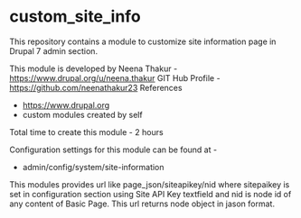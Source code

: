 # custom_site_info
This repository contains a module to customize site information page in Drupal 7 admin section.

This module is developed by Neena Thakur -  https://www.drupal.org/u/neena.thakur
GIT Hub Profile - https://github.com/neenathakur23
References
- https://www.drupal.org
- custom modules created by self

Total time to create this module - 2 hours

Configuration settings for this module can be found at -
 - admin/config/system/site-information

This modules provides url like page_json/siteapikey/nid
where sitepaikey is set in configuration section using Site API Key textfield
and nid is node id of any content of Basic Page.
This url returns node object in jason format.


